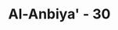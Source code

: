 ---
title: "Al-Anbiya' - 30"
no: 30
arabic_no: ٣٠
ayah: اَوَلَمْ يَرَ الَّذِيْنَ كَفَرُوْٓا اَنَّ السَّمٰوٰتِ وَالْاَرْضَ كَانَتَا رَتْقًا فَفَتَقْنٰهُمَاۗ وَجَعَلْنَا مِنَ الْمَاۤءِ كُلَّ شَيْءٍ حَيٍّۗ  اَفَلَا يُؤْمِنُوْنَ 
translation: "Dan apakah orang-orang kafir tidak mengetahui bahwa langit dan bumi keduanya dahulunya menyatu, kemudian Kami pisahkan antara keduanya; dan Kami jadikan segala sesuatu yang hidup berasal dari air; maka mengapa mereka tidak beriman?"
tafsir: "Dalam ayat ini Allah mengungkapkan bahwa kaum musyrikin dan kafir Mekah tidak memperhatikan keadaan alam ini, dan tidak memperhatikan peristiwa-peristiwa yang terjadi di alam yang luas ini, padahal dari berbagai peristiwa yang ada di alam ini dapat diperoleh bukti-bukti tentang adanya Allah serta kekuasaan-Nya yang mutlak. Langit dan bumi yang dulunya merupakan suatu kesatuan yang padu, kemudian Allah pisahkan keduanya. Bumi sebelum menjadi tempat hidupnya berbagai makhluk hidup adalah sebuah satelit yaitu benda angkasa yang mengitari matahari. Satelit bumi yang semula panas sekali ini karena berputar terus menerus maka lama kelamaan menjadi dingin dan berembun. Embun yang lama menjadi gumpalan air. Inilah yang menjadi sumber kehidupan makhluk.\n\nMenurut para Ilmuan sains dan teknologi, ada tiga pendapat yang terkait dengan kehidupan yang dimulai dari air, yaitu: Pertama, Kehidupan dimulai dari air, dalam hal ini laut. Teori modern tentang asal mula kehidupan belum secara mantap disetujui sampai sekitar dua atau tiga abad yang lalu. Sebelum itu, teori yang mengemuka mengenai asal mula kehidupan adalah suatu konsep yang diberi nama \"generasi spontan\". Dalam konsep ini disetujui bahwa mahluk hidup ada dengan spontan ada dari ketidakadaan. Teori ini kemudian ditentang oleh beberapa ahli di sekitar tahun 1850-an, antara lain oleh Louis Pasteur. Dimulai dengan penelitian yang dilakukan oleh Huxley dan sampai penelitian masa kini, teori lain ditawarkan sebagai alternatif.\n\nTeori ini percaya bahwa kehidupan muncul dari rantai reaksi kimia yang panjang dan komplek. Rantai kimia ini dipercaya dimulai dari dalam air laut, karena kondisi atmosfer saat itu belum berkembang menjadi kawasan yang dapat dihuni mahluk hidup karena radiasi ultraviolet yang terlalu kuat. Diperkirakan, kehidupan bergerak menuju daratan pada 425 juta tahun yang lalu saat lapisan ozon mulai ada untuk melindungi permukaan bumi dari radiasi ultraviolet.\n\nKedua, Peran air bagi kehidupan dapat juga diekspresikan dalam bentuk bahwa semua benda hidup, terutama kelompok hewan, berasal dari cairan sperma. Diindikasikan bahwa keanekaragaman binatang \"datangnya\" dari air tertentu (sperma) yang khusus dan menghasilkan yang sesuai dengan ciri masing-masing binatang yang dicontohkan\n\nKetiga, Pengertian ketiga adalah bahwa air merupakan bagian yang penting agar makhluk dapat hidup. Pada kenyataannya, memang sebagian besar bagian tubuh makhluk hidup terdiri dari air. Misalnya saja pada manusia, 70% bagian berat tubuhnya tubuhnya terdiri dari air. Manusia tidak dapat bertahan lama apabila 20% saja dari sediaan air yang ada di tubuhnya hilang. Manusia dapat bertahan hidup selama 60 hari tanpa makan, akan tetapi mereka akan segera mati dalam waktu 3-10 hari tanpa minum. Juga diketahui bahwa air merupakan bahan pokok dalam pembentukan darah, cairan limpa, kencing, air mata, cairan susu dan semua organ lain yang ada di dalam tubuh manusia.\n\nDari uraian di atas, sangat jelas peran air bagi kehidupan, dari mulai adanya makhluk hidup di bumi (berasal dari kedalaman laut), bagi ke-langsungan hidupnya (air diperlukan untuk pembentukan organ dan menjalankan fungsi organ) dan memulai kehidupan (terutama bagi kelompok hewan “ air tertentu yang khusus “ sperma).\n\nAkan tetapi, perlu diberikan catatan di sini, bahwa Al-Qur'an bukanlah memberikan peluang khusus untuk mendukung teori evolusi. Walaupun semua ayat di atas memberikan indikasi yang tidak meragukan bahwa Allah menciptakan semua mahluk hidup dari air. Ayat terkait an-Nur/24:25, al-Furqan/25: 54.\n\nDari keterangan ini dapat dipahami bahwa Al-Qur'an benar-benar merupakan mukjizat yang besar. Kemukjizatannya tidak hanya terletak pada gaya bahasa dan rangkuman yang indah, melainkan juga pada isi yang terkandung dalam ayat-ayatnya, yang mengungkapkan bermacam-macam ilmu pengetahuan yang tinggi nilainya, terutama mengenai alam, dengan berbagai jenis dan sifat serta kemanfaatannya masing-masing. Apalagi jika diingat bahwa Al-Qur'an telah mengemukakan semuanya itu pada abad yang keenam sesudah wafatnya Nabi Isa, di saat manusia di dunia ini masih diliputi suasana ketidaktahuan dan kesesatan. Lalu dari manakah Nabi Muhammad dapat mengetahui semuanya itu, kalau bukan dari wahyu yang diturunkan Allah kepadanya?\n\nPerkembangan ilmu pengetahuan modern dalam berbagai bidang membenarkan dan memperkokoh apa yang telah diungkapkan oleh Al-Qur'an sejak lima belas abad yang lalu. Dengan demikian, kemajuan ilmu pengetahuan itu seharusnya mengantarkan manusia kepada keimanan terhadap apa yang diajarkan oleh Al-Qur'an, terutama keimanan tentang adanya Allah serta semua sifat-sifat kesempurnaan-Nya.\n\nSetelah menghidangkan ilmu pengetahuan tentang kejadian alam ini, yaitu langit dan bumi, selanjutnya dalam ayat ini Allah mengajarkan pula suatu prinsip ilmu pengetahuan yang lain, yaitu mengenai kepentingan fungsi air bagi kehidupan semua mahluk yang hidup di alam ini, baik manusia, hewan maupun tumbuh-tumbuhan. Maka Allah berfirman, \"... dan dari air Kami jadikan segala sesuatu yang hidup.\"\n\nPada masa sekarang ini, tidak ada orang yang akan mengingkari pentingnya air bagi manusia, baik untuk bermacam-macam keperluan hidup manusia sendiri, maupun untuk keperluan binatang ternaknya, atau pun untuk kepentingan tanam-tanaman dan sawah ladangnya, sehingga orang melakukan bermacam-macam usaha irigasi, untuk mencari sumber air dan penyimpanan serta penyalurannya. Banyak bendungan-bendungan dibuat untuk mengumpulkan dan menyimpan air, yang kemudian disalurkan ke berbagai tempat untuk berbagai macam keperluan. Bahkan di negeri-negeri yang tidak banyak mempunyai sumber air, mereka berusaha untuk mengolah air laut menjadi air tawar, untuk mengairi sawah ladang dan memberi minum binatang ternak mereka. Ringkasnya manusia, hewan dan tumbuh-tumbuhan tidak dapat hidup tanpa air.\n\nManusia dan hewan sanggup bertahan hidup berhari-hari tanpa makan, asalkan ia mendapat minum. Akan tetapi ia tidak akan dapat hidup tanpa mendapatkan minum beberapa hari saja. Demikian pula halnya tumbuh-tumbuhan. Apabila ia tidak mendapat air, maka akar dan daunnya akan menjadi kering, dan akhirnya mati sama sekali. Di samping itu, manusia dan hewan, selain memerlukan air untuk hidupnya, ia juga berasal dari air, yang disebut \"nuthfah\".\n\nDengan demikian air adalah merupakan suatu unsur yang sangat vital bagi kejadian dan kehidupan manusia. Oleh sebab itu, apabila manusia sudah meyakini pentingnya air bagi kehidupannya, dan meyakini pula bahwa air tersebut adalah salah satu dari nikmat Allah, maka tidak ada alasan bagi manusia untuk tidak beriman kepada Allah serta untuk mengingkari nikmat-Nya yang tidak ternilai harganya.\n\nPada akhir ayat ini Allah mengingatkan kita semua, apakah dengan kemahakuasaan Allah ini manusia masih tidak mau beriman? Manusia yang memiliki akal dan mau mempergunakan akalnya seharusnya dapat memahami isi alam ini dan kemudian menjadi orang yang beriman."
---